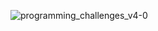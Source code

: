 ![programming_challenges_v4-0](https://github.com/user-attachments/assets/9d07d986-d63a-45d3-a35f-7b2d758caded)
